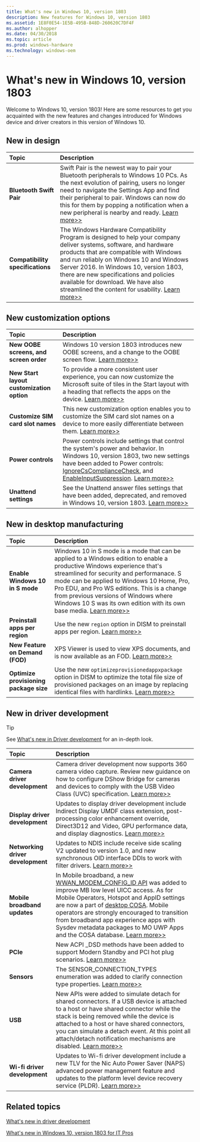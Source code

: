 ```yaml
---
title: What's new in Windows 10, version 1803
description: New features for Windows 10, version 1803
ms.assetid: 1E8F0E54-1E5B-495B-848D-260620C7DF4F
ms.author: alhopper
ms.date: 04/30/2018
ms.topic: article
ms.prod: windows-hardware
ms.technology: windows-oem
---
```

# What's new in Windows 10, version 1803

Welcome to Windows 10, version 1803! Here are some resources to get you acquainted with the new features and changes introduced for Windows device and driver creators in this version of Windows 10.

## New in design

| Topic                                      | Description                                                                                             |
|:-------------------------------------------|:--------------------------------------------------------------------------------------------------------|
| **Bluetooth Swift Pair**                   | Swift Pair is the newest way to pair your Bluetooth peripherals to Windows 10 PCs. As the next evolution of pairing, users no longer need to navigate the Settings App and find their peripheral to pair. Windows can now do this for them by popping a notification when a new peripheral is nearby and ready. [Learn more>>](https://docs.microsoft.com/en-us/windows-hardware/design/component-guidelines/bluetooth-swift-pair) |
| **Compatibility specifications**           | The Windows Hardware Compatibility Program is designed to help your company deliver systems, software, and hardware products that are compatible with Windows and run reliably on Windows 10 and Windows Server 2016. In Windows 10, version 1803, there are new specifications and policies available for download. We have also streamlined the content for usability. [Learn more>>](https://docs.microsoft.com/en-us/windows-hardware/design/compatibility/whcp-specifications-policies)    |

## New customization options

| Topic                                      | Description                                                                                             |
|:-------------------------------------------|:--------------------------------------------------------------------------------------------------------|
| **New OOBE screens, and screen order**     | Windows 10 version 1803 introduces new OOBE screens, and a change to the OOBE screen flow. [Learn more>>](https://docs.microsoft.com/en-us/windows-hardware/customize/desktop/customize-oobe)   |
| **New Start layout customization option**  | To provide a more consistent user experience, you can now customize the Microsoft suite of tiles in the Start layout with a heading that reflects the apps on the device. [Learn more>>](https://docs.microsoft.com/en-us/windows-hardware/customize/desktop/customize-start-layout)   |
| **Customize SIM card slot names**          | This new customization option enables you to customize the SIM card slot names on a device to more easily differentiate between them. [Learn more>>](https://docs.microsoft.com/en-us/windows-hardware/customize/desktop/customize-sim-card-slot-names)  |
| **Power controls**                         | Power controls include settings that control the system's power and behavior. In Windows 10, version 1803, two new settings have been added to Power controls: [IgnoreCsComplianceCheck](https://docs.microsoft.com/en-us/windows-hardware/customize/power-settings/power-controls-ignorecscompliancecheck), and [EnableInputSuppression](https://docs.microsoft.com/en-us/windows-hardware/customize/power-settings/power-controls-enableinputsuppression). [Learn more>>](https://docs.microsoft.com/en-us/windows-hardware/customize/power-settings/power-controls)  |
| **Unattend settings**                      | See the Unattend answer files settings that have been added, deprecated, and removed in Windows 10, version 1803. [Learn more>>](https://docs.microsoft.com/en-us/windows-hardware/customize/desktop/unattend/changed-answer-file-settings-for-windows-10-build-1803) |

## New in desktop manufacturing

| Topic                                      | Description                                                                                             |
|:-------------------------------------------|:--------------------------------------------------------------------------------------------------------|
| **Enable Windows 10 in S mode**            | Windows 10 in S mode is a mode that can be applied to a Windows edition to enable a productive Windows experience that's streamlined for security and performanace. S mode can be applied to Windows 10 Home, Pro, Pro EDU, and Pro WS editions. This is a change from previous versions of Windows where Windows 10 S was its own edition with its own base media. [Learn more>>](https://docs.microsoft.com/en-us/windows-hardware/manufacture/desktop/windows-10-s-overview)                     |
| **Preinstall apps per region**            | Use the new `region` option in DISM to preinstall apps per region. [Learn more>>](https://docs.microsoft.com/en-us/windows-hardware/manufacture/desktop/preinstall-apps-using-dism) |
| **New Feature on Demand (FOD)**           | XPS Viewer is used to view XPS documents, and is now available as an FOD. [Learn more>>](https://docs.microsoft.com/en-us/windows-hardware/manufacture/desktop/features-on-demand-non-language-fod)                    |
| **Optimize provisioning package size**    | Use the new `optimizeprovisionedappxpackage` option in DISM to optimize the total file size of provisioned packages on an image by replacing identical files with hardlinks. [Learn more>>](https://docs.microsoft.com/en-us/windows-hardware/manufacture/desktop/dism-app-package--appx-or-appxbundle--servicing-command-line-options)  |

## New in driver development

> [!Tip]
> See [What's new in Driver development](https://docs.microsoft.com/en-us/windows-hardware/drivers/what-s-new-in-driver-development) for an in-depth look.

| Topic                                      | Description                                                                                             |
|:-------------------------------------------|:--------------------------------------------------------------------------------------------------------|
| **Camera driver development**              | Camera driver development now supports 360 camera video capture. Review new guidance on how to configure DShow Bridge for cameras and devices to comply with the USB Video Class (UVC) specification. [Learn more>>](https://docs.microsoft.com/en-us/windows-hardware/drivers/stream/dshow-bridge-implementation-guidance-for-usb-video-class-devices) |
| **Display driver development**             | Updates to display driver development include Indirect Display UMDF class extension, post-processing color enhancement override, Direct3D12 and Video, GPU performance data, and display diagnostics. [Learn more>>](https://docs.microsoft.com/en-us/windows-hardware/drivers/what-s-new-in-driver-development#a-href-idversion-1803awhats-new-in-windows-10-version-1803-latest)  |
| **Networking driver development**          | Updates to NDIS include receive side scaling V2 updated to version 1.0, and new synchronous OID interface DDIs to work with filter drivers. [Learn more>>](https://docs.microsoft.com/windows-hardware/drivers/network/receive-side-scaling-version-2-rssv2-in-ndis-6-80) |
| **Mobile broadband updates**               | In Mobile broadband, a new [WWAN_MODEM_CONFIG_ID API](https://docs.microsoft.com/windows-hardware/drivers/ddi/content/wwan/ns-wwan-_wwan_modem_config_id) was added to improve MB low level UICC access. As for Mobile Operators, Hotspot and AppID settings are now a part of [desktop COSA](https://docs.microsoft.com/en-us/windows-hardware/drivers/mobilebroadband/desktop-cosa-apn-database-settings#desktop-cosa-only-settings). Mobile operators are strongly encouraged to transition from broadband app experience apps with Sysdev metadata packages to MO UWP Apps and the COSA database. [Learn more>>](https://docs.microsoft.com/en-us/windows-hardware/drivers/mobilebroadband/desktop-cosa-apn-database-settings#desktop-cosa-only-settings)    |
| **PCIe**                                  | New ACPI _DSD methods have been added to support Modern Standby and PCI hot plug scenarios. [Learn more>>](https://docs.microsoft.com/en-us/windows-hardware/drivers/pci/dsd-for-pcie-root-ports)    |
| **Sensors**                               | The SENSOR_CONNECTION_TYPES enumeration was added to clarify connection type properties. [Learn more>>](https://docs.microsoft.com/en-us/windows-hardware/drivers/ddi/content/sensorsdef/ne-sensorsdef-sensor_connection-types)  |
| **USB**                                   | New APIs were added to simulate detach for shared connectors. If a USB device is attached to a host or have shared connector while the stack is being removed while the device is attached to a host or have shared connectors, you can simulate a detach event. At this point all attach/detach notification mechanisms are disabled. [Learn more>>](https://docs.microsoft.com/en-us/windows-hardware/drivers/ddi/content/ufxclient/nf-ufxclient-ufxdevicenotifyfinalexit)       |
| **Wi-fi driver development**              | Updates to Wi-fi driver development include a new TLV for the Nic Auto Power Saver (NAPS) advanced power management feature and updates to the platform level device recovery service (PLDR). [Learn more>>](https://docs.microsoft.com/en-us/windows-hardware/drivers/network/wdi-tlv-os-power-management-features)    |

## Related topics

[What's new in driver development](https://docs.microsoft.com/en-us/windows-hardware/drivers/what-s-new-in-driver-development)

[What's new in Windows 10, version 1803 for IT Pros](https://docs.microsoft.com/en-us/windows/whats-new/whats-new-windows-10-version-1803)